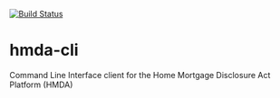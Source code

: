 [![Build Status](https://travis-ci.org/jmarin/hmda-cli.svg?branch=master)](https://travis-ci.org/jmarin/hmda-cli)

# hmda-cli
Command Line Interface client for the Home Mortgage Disclosure Act Platform (HMDA)
